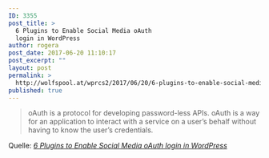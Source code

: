 ```yaml
---
ID: 3355
post_title: >
  6 Plugins to Enable Social Media oAuth
  login in WordPress
author: rogera
post_date: 2017-06-20 11:10:17
post_excerpt: ""
layout: post
permalink: >
  http://wolfspool.at/wprcs2/2017/06/20/6-plugins-to-enable-social-media-oauth-login-in-wordpress/
published: true
---
```

<blockquote>oAuth is a protocol for developing password-less APIs. oAuth is a way for an application to interact with a service on a user’s behalf without having to know the user’s credentials.</blockquote>
Quelle: <em><a href="https://www.wpoptimus.com/714/enable-social-media-oauth-login-wordpress/">6 Plugins to Enable Social Media oAuth login in WordPress</a></em>